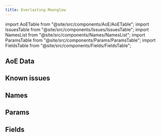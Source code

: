 ```yaml
---
title: Everlasting Moonglow
---
```


import AoETable from "@site/src/components/AoE/AoETable";
import IssuesTable from "@site/src/components/Issues/IssuesTable";
import NamesList from "@site/src/components/Names/NamesList";
import ParamsTable from "@site/src/components/Params/ParamsTable";
import FieldsTable from "@site/src/components/Fields/FieldsTable";

## AoE Data

<AoETable item_key="everlastingmoonglow" data_src="weapon" />

## Known issues

<IssuesTable item_key="everlastingmoonglow" data_src="weapon" />

## Names

<NamesList item_key="everlastingmoonglow" data_src="weapon" />

## Params

<ParamsTable item_key="everlastingmoonglow" data_src="weapon" />

## Fields

<FieldsTable item_key="everlastingmoonglow" data_src="weapon" />
